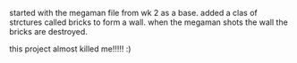 started with the megaman file from wk 2 as a base. added a clas of strctures called bricks to form a wall. when the megaman shots the wall the bricks are destroyed.

this project almost killed me!!!!! :)
